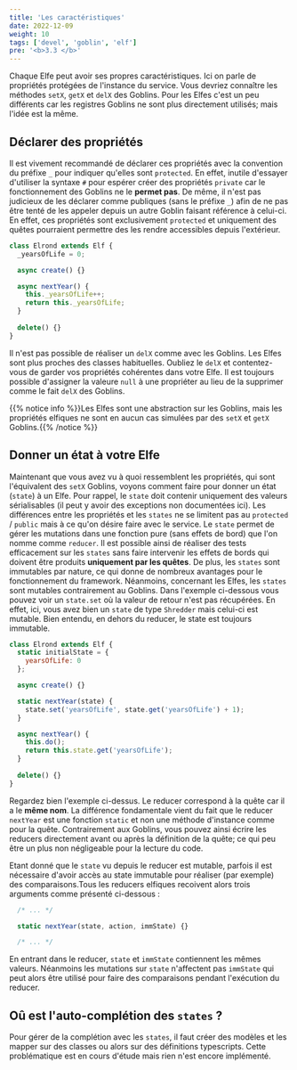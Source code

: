 ```yaml
---
title: 'Les caractéristiques'
date: 2022-12-09
weight: 10
tags: ['devel', 'goblin', 'elf']
pre: '<b>3.3 </b>'
---
```


Chaque Elfe peut avoir ses propres caractéristiques. Ici on parle de propriétés protégées de l'instance du service. Vous devriez connaître les méthodes `setX`, `getX` et `delX` des Goblins. Pour les Elfes c'est un peu différents car les registres Goblins ne sont plus directement utilisés; mais l'idée est la même.

## Déclarer des propriétés

Il est vivement recommandé de déclarer ces propriétés avec la convention du préfixe `_` pour indiquer qu'elles sont `protected`. En effet, inutile d'essayer d'utiliser la syntaxe `#` pour espérer créer des propriétés `private` car le fonctionnement des Goblins ne le **permet pas**. De même, il n'est pas judicieux de les déclarer comme publiques (sans le préfixe `_`) afin de ne pas être tenté de les appeler depuis un autre Goblin faisant référence à celui-ci. En effet, ces propriétés sont exclusivement `protected` et uniquement des quêtes pourraient permettre des les rendre accessibles depuis l'extérieur.

```js
class Elrond extends Elf {
  _yearsOfLife = 0;

  async create() {}

  async nextYear() {
    this._yearsOfLife++;
    return this._yearsOfLife;
  }
  
  delete() {}
}
```

Il n'est pas possible de réaliser un `delX` comme avec les Goblins. Les Elfes sont plus proches des classes habituelles. Oubliez le `delX` et contentez-vous de garder vos propriétés cohérentes dans votre Elfe. Il est toujours possible d'assigner la valeure `null` à une propriéter au lieu de la supprimer comme le fait `delX` des Goblins.

{{% notice info %}}Les Elfes sont une abstraction sur les Goblins, mais les propriétés elfiques ne sont en aucun cas simulées par des `setX` et `getX` Goblins.{{% /notice %}}

## Donner un état à votre Elfe

Maintenant que vous avez vu à quoi ressemblent les propriétés, qui sont l'équivalent des `setX` Goblins, voyons comment faire pour donner un état (`state`) à un Elfe. Pour rappel, le `state` doit contenir uniquement des valeurs sérialisables (il peut y avoir des exceptions non documentées ici). Les différences entre les propriétés et les `states` ne se limitent pas au `protected` / `public` mais à ce qu'on désire faire avec le service. Le `state` permet de gérer les mutations dans une fonction pure (sans effets de bord) que l'on nomme comme `reducer`. Il est possible ainsi de réaliser des tests efficacement sur les `states` sans faire intervenir les effets de bords qui doivent être produits **uniquement par les quêtes**. De plus, les `states` sont immutables par nature, ce qui donne de nombreux avantages pour le fonctionnement du framework. Néanmoins, concernant les Elfes, les `states` sont mutables contrairement au Goblins. Dans l'exemple ci-dessous vous pouvez voir un `state.set` où la valeur de retour n'est pas récupérées. En effet, ici, vous avez bien un `state` de type `Shredder` mais celui-ci est mutable. Bien entendu, en dehors du reducer, le state est toujours immutable.

```js
class Elrond extends Elf {
  static initialState = {
    yearsOfLife: 0
  };

  async create() {}

  static nextYear(state) {
    state.set('yearsOfLife', state.get('yearsOfLife') + 1);
  }

  async nextYear() {
    this.do();
    return this.state.get('yearsOfLife');
  }
  
  delete() {}
}
```

Regardez bien l'exemple ci-dessus. Le reducer correspond à la quête car il a le **même nom**. La différence fondamentale vient du fait que le reducer `nextYear` est une fonction `static` et non une méthode d'instance comme pour la quête. Contrairement aux Goblins, vous pouvez ainsi écrire les reducers directement avant ou après la définition de la quête; ce qui peu être un plus non négligeable pour la lecture du code.

Etant donné que le `state` vu depuis le reducer est mutable, parfois il est nécessaire d'avoir accès au state immutable pour réaliser (par exemple) des comparaisons.Tous les reducers elfiques recoivent alors trois arguments comme présenté ci-dessous :

```js
  /* ... */

  static nextYear(state, action, immState) {}

  /* ... */
```

En entrant dans le reducer, `state` et `immState` contiennent les mêmes valeurs. Néanmoins les mutations sur `state` n'affectent pas `immState` qui peut alors être utilisé pour faire des comparaisons pendant l'exécution du reducer.

## Oû est l'auto-complétion des `states` ?

Pour gérer de la complétion avec les `states`, il faut créer des modèles et les mapper sur des classes ou alors sur des définitions typescripts. Cette problématique est en cours d'étude mais rien n'est encore implémenté.